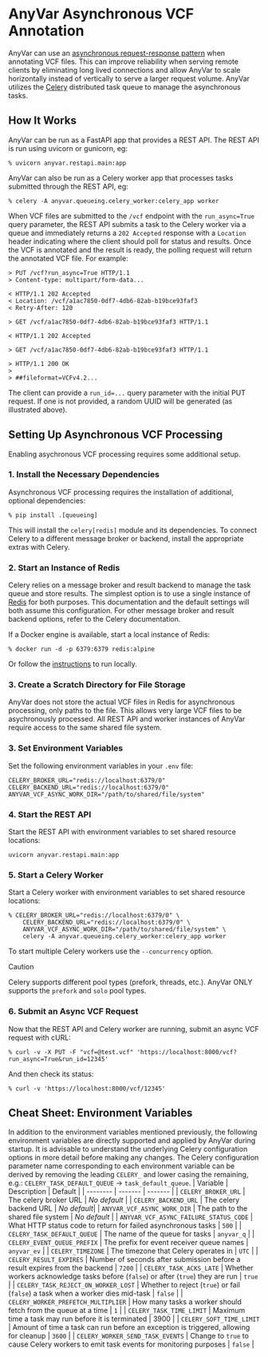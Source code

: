 # AnyVar Asynchronous VCF Annotation
AnyVar can use an
[asynchronous request-response pattern](https://learn.microsoft.com/en-us/azure/architecture/patterns/async-request-reply)
when annotating VCF files.  This can improve reliability when serving remote clients by
eliminating long lived connections and allow AnyVar to scale horizontally instead of vertically
to serve a larger request volume.  AnyVar utilizes the [Celery](https://docs.celeryq.dev/)
distributed task queue to manage the asynchronous tasks.

## How It Works
AnyVar can be run as a FastAPI app that provides a REST API.  The REST API is run using
uvicorn or gunicorn, eg:
```shell
% uvicorn anyvar.restapi.main:app
```

AnyVar can also be run as a Celery worker app that processes tasks submitted through the REST API, eg:
```shell
% celery -A anyvar.queueing.celery_worker:celery_app worker
```

When VCF files are submitted to the `/vcf` endpoint with the `run_async=True` query parameter,
the REST API submits a task to the Celery worker via a queue and immediately returns a `202 Accepted`
response with a `Location` header indicating where the client should poll for status and results.
Once the VCF is annotated and the result is ready, the polling request will return the annotated
VCF file.  For example:
```
> PUT /vcf?run_async=True HTTP/1.1
> Content-type: multipart/form-data...

< HTTP/1.1 202 Accepted
< Location: /vcf/a1ac7850-0df7-4db6-82ab-b19bce93faf3
< Retry-After: 120

> GET /vcf/a1ac7850-0df7-4db6-82ab-b19bce93faf3 HTTP/1.1

< HTTP/1.1 202 Accepted

> GET /vcf/a1ac7850-0df7-4db6-82ab-b19bce93faf3 HTTP/1.1

> HTTP/1.1 200 OK
>
> ##fileformat=VCFv4.2...
```

The client can provide a `run_id=...` query parameter with the initial PUT request.  If one is not
provided, a random UUID will be generated (as illustrated above).

## Setting Up Asynchronous VCF Processing
Enabling asychronous VCF processing requires some additional setup.

### 1. Install the Necessary Dependencies
Asynchronous VCF processing requires the installation of additional, optional dependencies:
```shell
% pip install .[queueing]
```
This will install the `celery[redis]` module and its dependencies.  To connect Celery to a different
message broker or backend, install the appropriate extras with Celery.

### 2. Start an Instance of Redis
Celery relies on a message broker and result backend to manage the task queue and store results.
The simplest option is to use a single instance of [Redis](https://redis.io) for both purposes.  This
documentation and the default settings will both assume this configuration.  For other message broker
and result backend options, refer to the Celery documentation.

If a Docker engine is available, start a local instance of Redis:
```shell
% docker run -d -p 6379:6379 redis:alpine
```
Or follow the [instructions](https://redis.io/docs/latest/get-started/) to run locally.

### 3. Create a Scratch Directory for File Storage
AnyVar does not store the actual VCF files in Redis for asynchronous processing, only paths to the file.
This allows very large VCF files to be asychronously processed.  All REST API and worker instances of AnyVar
require access to the same shared file system.

### 3. Set Environment Variables
Set the following environment variables in your `.env` file:
```shell
CELERY_BROKER_URL="redis://localhost:6379/0"
CELERY_BACKEND_URL="redis://localhost:6379/0"
ANYVAR_VCF_ASYNC_WORK_DIR="/path/to/shared/file/system"
```

### 4. Start the REST API
Start the REST API with environment variables to set shared resource locations:
```shell
uvicorn anyvar.restapi.main:app
```

### 5. Start a Celery Worker
Start a Celery worker with environment variables to set shared resource locations:
```shell
% CELERY_BROKER_URL="redis://localhost:6379/0" \
    CELERY_BACKEND_URL="redis://localhost:6379/0" \
    ANYVAR_VCF_ASYNC_WORK_DIR="/path/to/shared/file/system" \
    celery -A anyvar.queueing.celery_worker:celery_app worker
```
To start multiple Celery workers use the `--concurrency` option.

> [!CAUTION]
> Celery supports different pool types (prefork, threads, etc.).
> AnyVar ONLY supports the `prefork` and `solo` pool types.


### 6. Submit an Async VCF Request
Now that the REST API and Celery worker are running, submit an async VCF request with cURL:
```shell
% curl -v -X PUT -F "vcf=@test.vcf" 'https://localhost:8000/vcf?run_async=True&run_id=12345'
```
And then check its status:
```shell
% curl -v 'https://localhost:8000/vcf/12345'
```

## Cheat Sheet: Environment Variables
In addition to the environment variables mentioned previously, the following environment variables
are directly supported and applied by AnyVar during startup.  It is advisable to understand the underlying
Celery configuration options in more detail before making any changes.  The Celery configuration parameter
name corresponding to each environment variable can be derived by removing the leading `CELERY_` and lower
casing the remaining, e.g.: `CELERY_TASK_DEFAULT_QUEUE` -> `task_default_queue`.
| Variable | Description | Default |
| -------- | ------- | ------- |
| `CELERY_BROKER_URL` | The celery broker URL | _No default_ |
| `CELERY_BACKEND_URL` | The celery backend URL | _No default_|
| `ANYVAR_VCF_ASYNC_WORK_DIR` | The path to the shared file system | _No default_ |
| `ANYVAR_VCF_ASYNC_FAILURE_STATUS_CODE` | What HTTP status code to return for failed asynchronous tasks | `500` |
| `CELERY_TASK_DEFAULT_QUEUE` | The name of the queue for tasks | `anyvar_q` |
| `CELERY_EVENT_QUEUE_PREFIX` | The prefix for event receiver queue names | `anyvar_ev` |
| `CELERY_TIMEZONE` | The timezone that Celery operates in | `UTC` |
| `CELERY_RESULT_EXPIRES` | Number of seconds after submission before a result expires from the backend | `7200` |
| `CELERY_TASK_ACKS_LATE` | Whether workers acknowledge tasks before (`false`) or after (`true`) they are run | `true` |
| `CELERY_TASK_REJECT_ON_WORKER_LOST` | Whether to reject (`true`) or fail (`false`) a task when a worker dies mid-task | `false` |
| `CELERY_WORKER_PREFETCH_MULTIPLIER` | How many tasks a worker should fetch from the queue at a time | `1` |
| `CELERY_TASK_TIME_LIMIT` | Maximum time a task may run before it is terminated | 3900 |
| `CELERY_SOFT_TIME_LIMIT` | Amount of time a task can run before an exception is triggered, allowing for cleanup | `3600` |
| `CELERY_WORKER_SEND_TASK_EVENTS` | Change to `true` to cause Celery workers to emit task events for monitoring purposes | `false` |
